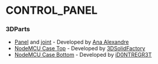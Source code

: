 # CONTROL_PANEL

### 3DParts

* [Panel](./3DParts/Panel.stl) and [joint](./3DParts/Joint.stl) - Developed by [Ana Alexandre](https://github.com/AnaAlex)
* [NodeMCU Case Top](./3DParts/Panel.stl) - Developed by [3DSolidFactory](https://www.thingiverse.com/thing:2731406/files)
* [NodeMCU Case Bottom](./3DParts/Panel.stl) - Developed by [iD0NTREGR3T](https://www.thingiverse.com/thing:2431320/files)
